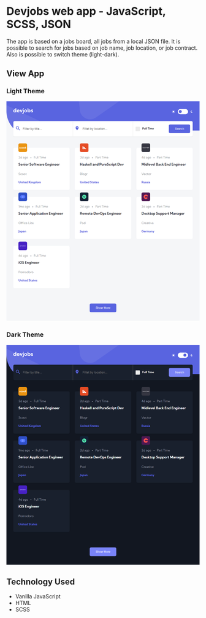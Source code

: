 # Devjobs web app - JavaScript, SCSS, JSON

The app is based on a jobs board, all jobs from a local JSON file. It is possible to search for jobs based on job name, job location, or job contract. Also is possible to switch theme (light-dark).

## View App

### Light Theme
![Pomodoro Desktop](/img/light-theme.png 'Pomodoro Desktop')

### Dark Theme
![Pomodoro Tablet](/img/dark-theme.png 'Pomodoro Tablet')


## Technology Used
- Vanilla JavaScript
- HTML
- SCSS
